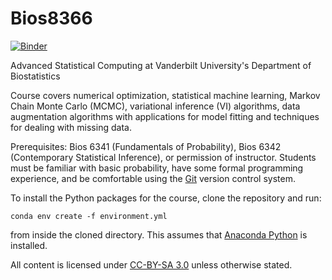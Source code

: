 # Bios8366

[![Binder](https://mybinder.org/badge.svg)](https://mybinder.org/v2/gh/fonnesbeck/bios8366/master)

Advanced Statistical Computing at Vanderbilt University's Department of Biostatistics

Course covers numerical optimization, statistical machine learning, Markov Chain Monte Carlo (MCMC), variational inference (VI) algorithms, data augmentation algorithms with applications for model fitting and techniques for dealing with missing data.

Prerequisites: Bios 6341 (Fundamentals of Probability), Bios 6342 (Contemporary Statistical Inference), or permission of instructor. Students must be familiar with basic probability, have some formal programming experience, and be comfortable using the [Git](http://git-scm.com) version control system.

To install the Python packages for the course, clone the repository and run:

`conda env create -f environment.yml`

from inside the cloned directory. This assumes that [Anaconda Python](https://www.continuum.io/downloads) is installed.

All content is licensed under [CC-BY-SA 3.0](http://creativecommons.org/licenses/by-sa/3.0/) unless otherwise stated.
